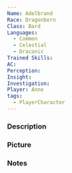 ```yaml
---
Name: Adelbrand
Race: Dragonborn
Class: Bard
Languages:
  - Common
  - Celestial
  - Draconic
Trained Skills: 
AC: 
Perception: 
Insight: 
Investigation: 
Player: Anne
tags:
  - PlayerCharacter
---
```



### Description


### Picture


### Notes

